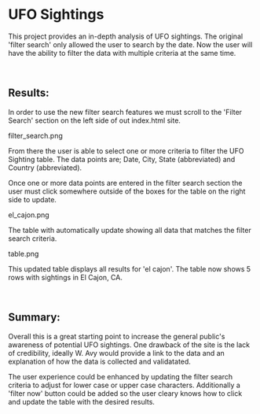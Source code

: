 # UFO Sightings
This project provides an in-depth analysis of UFO sightings. The original 'filter search' only allowed the user to search by the date. Now the user will have the ability to filter the data with multiple criteria at the same time. 

$~~~$

## Results:
In order to use the new filter search features we must scroll to the 'Filter Search' section on the left side of out index.html site. 

filter_search.png

From there the user is able to select one or more criteria to filter the UFO Sighting table. The data points are; Date, City, State (abbreviated) and Country (abbreviated). 

Once one or more data points are entered in the filter search section the user must click somewhere outside of the boxes for the table on the right side to update. 

el_cajon.png

The table with automatically update showing all data that matches the filter search criteria. 

table.png

This updated table displays all results for 'el cajon'. The table now shows 5 rows with sightings in El Cajon, CA. 

$~~~$

## Summary:

Overall this is a great starting point to increase the general public's awareness of potential UFO sightings. One drawback of the site is the lack of credibility, ideally W. Avy would provide a link to the data and an explanation of how the data is collected and validatated.

The user experience could be enhanced by updating the filter search criteria to adjust for lower case or upper case characters. Additionally a 'filter now' button could be added so the user cleary knows how to click and update the table with the desired results. 